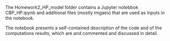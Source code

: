 The Homework2_HP_model folder contains a Jupyter notebbok CBP_HP.ipynb and additional files (mostly imgaes) that are used as inputs in the notebook. 

The notebook presents a self-contained description of the code and of the computations results, which are and commented and discussed in detail.
